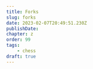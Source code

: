 ```yaml
---
title: Forks
slug: forks
date: 2023-02-07T20:49:51.230Z
publishDate:
chapter: z
order: 99
tags:
    - chess
draft: true
---
```

